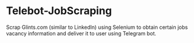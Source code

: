 # Telebot-JobScraping
Scrap Glints.com (similar to LinkedIn) using Selenium to obtain certain jobs vacancy information and deliver it to user using Telegram bot.
